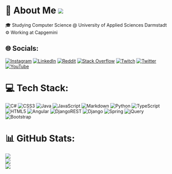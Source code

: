 # 💫 About Me [![](https://visitcount.itsvg.in/api?id=7ubi&icon=2&color=3)](https://visitcount.itsvg.in)

🎓 Studying Computer Science @ University of Applied Sciences Darmstadt<br>⚙  Working at Capgemini



## 🌐 Socials:
[![Instagram](https://img.shields.io/badge/Instagram-%23E4405F.svg?style=for-the-badge&logo=Instagram&logoColor=white)](https://instagram.com/_7ubi) [![LinkedIn](https://img.shields.io/badge/LinkedIn-%230077B5.svg?style=for-the-badge&logo=linkedin&logoColor=white)](https://linkedin.com/in/tobias-renner-9a4ab7221) [![Reddit](https://img.shields.io/badge/Reddit-%23FF4500.svg?style=for-the-badge&logo=Reddit&logoColor=white)](https://reddit.com/user/x7ubi) [![Stack Overflow](https://img.shields.io/badge/-Stackoverflow-FE7A16?style=for-the-badge&logo=stack-overflow&logoColor=white)](https://stackoverflow.com/users/8064884) [![Twitch](https://img.shields.io/badge/Twitch-%239146FF.svg?style=for-the-badge&logo=Twitch&logoColor=white)](https://twitch.tv/x7ubi) [![Twitter](https://img.shields.io/badge/Twitter-%231DA1F2.svg?style=for-the-badge&logo=Twitter&logoColor=white)](https://twitter.com/x7ubi) [![YouTube](https://img.shields.io/badge/YouTube-%23FF0000.svg?style=for-the-badge&logo=YouTube&logoColor=white)](https://youtube.com/c/@7ubi586) 

# 💻 Tech Stack:
![C#](https://img.shields.io/badge/c%23-%23239120.svg?style=for-the-badge&logo=c-sharp&logoColor=white) ![CSS3](https://img.shields.io/badge/css3-%231572B6.svg?style=for-the-badge&logo=css3&logoColor=white) ![Java](https://img.shields.io/badge/java-%23ED8B00.svg?style=for-the-badge&logo=java&logoColor=white) ![JavaScript](https://img.shields.io/badge/javascript-%23323330.svg?style=for-the-badge&logo=javascript&logoColor=%23F7DF1E) ![Markdown](https://img.shields.io/badge/markdown-%23000000.svg?style=for-the-badge&logo=markdown&logoColor=white) ![Python](https://img.shields.io/badge/python-3670A0?style=for-the-badge&logo=python&logoColor=ffdd54) ![TypeScript](https://img.shields.io/badge/typescript-%23007ACC.svg?style=for-the-badge&logo=typescript&logoColor=white) ![HTML5](https://img.shields.io/badge/html5-%23E34F26.svg?style=for-the-badge&logo=html5&logoColor=white) ![Angular](https://img.shields.io/badge/angular-%23DD0031.svg?style=for-the-badge&logo=angular&logoColor=white) ![DjangoREST](https://img.shields.io/badge/DJANGO-REST-ff1709?style=for-the-badge&logo=django&logoColor=white&color=ff1709&labelColor=gray) ![Django](https://img.shields.io/badge/django-%23092E20.svg?style=for-the-badge&logo=django&logoColor=white) ![Spring](https://img.shields.io/badge/spring-%236DB33F.svg?style=for-the-badge&logo=spring&logoColor=white) ![jQuery](https://img.shields.io/badge/jquery-%230769AD.svg?style=for-the-badge&logo=jquery&logoColor=white) ![Bootstrap](https://img.shields.io/badge/bootstrap-%23563D7C.svg?style=for-the-badge&logo=bootstrap&logoColor=white)
# 📊 GitHub Stats:
![](https://github-readme-stats.vercel.app/api?username=7ubi&theme=dark&hide_border=false&include_all_commits=false&count_private=true)<br/>
![](https://github-readme-streak-stats.herokuapp.com/?user=7ubi&theme=dark&hide_border=false)<br/>
![](https://github-readme-stats.vercel.app/api/top-langs/?username=7ubi&theme=dark&hide_border=false&include_all_commits=false&count_private=true&layout=compact)



<!-- Proudly created with GPRM ( https://gprm.itsvg.in ) -->
